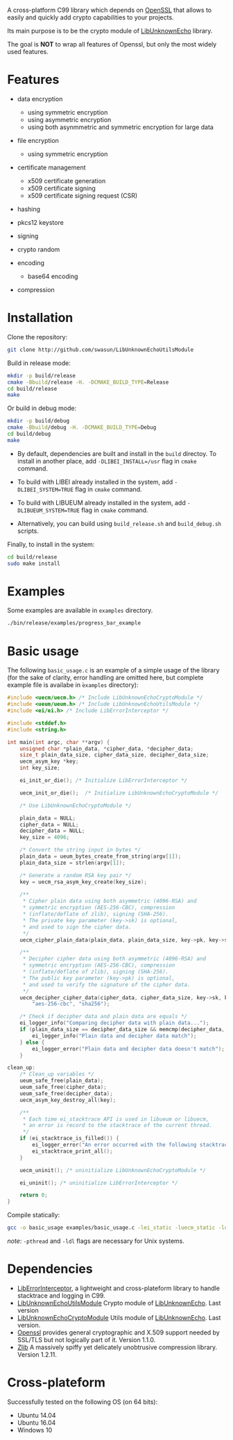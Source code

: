 A cross-platform C99 library which depends on [OpenSSL](https://github.com/openssl/openssl) that allows to easily and quickly add crypto capabilities to your projects.

Its main purpose is to be the crypto module of [LibUnknownEcho](https://github.com/swasun/LibUnknownEcho) library.

The goal is **NOT** to wrap all features of Openssl, but only the most widely used features.

# Features

* data encryption
  * using symmetric encryption
  * using asymmetric encryption
  * using both asynmmetric and symmetric encryption for large data

* file encryption
  * using symmetric encryption

* certificate management
  * x509 certificate generation
  * x509 certificate signing
  * x509 certificate signing request (CSR)

* hashing

* pkcs12 keystore

* signing

* crypto random

* encoding
  * base64 encoding

* compression

# Installation

Clone the repository:
```bash
git clone http://github.com/swasun/LibUnknownEchoUtilsModule
```

Build in release mode:
```bash
mkdir -p build/release
cmake -Bbuild/release -H. -DCMAKE_BUILD_TYPE=Release
cd build/release
make
```

Or build in debug mode:
```bash
mkdir -p build/debug
cmake -Bbuild/debug -H. -DCMAKE_BUILD_TYPE=Debug
cd build/debug
make
```

* By default, dependencies are built and install in the `build` directoy.
To install in another place, add `-DLIBEI_INSTALL=/usr` flag in `cmake` command.

* To build with LIBEI already installed in the system, add `-DLIBEI_SYSTEM=TRUE` flag in `cmake` command.

* To build with LIBUEUM already installed in the system, add `-DLIBUEUM_SYSTEM=TRUE` flag in `cmake` command.

* Alternatively, you can build using `build_release.sh` and `build_debug.sh` scripts.

Finally, to install in the system:
```bash
cd build/release
sudo make install
```

# Examples

Some examples are available in `examples` directory.

```bash
./bin/release/examples/progress_bar_example
```

# Basic usage

The following `basic_usage.c` is an example of a simple usage of the library (for the sake of clarity, error handling are omitted here, but complete example file is availabe in ̀`examples` directory):
```c
#include <uecm/uecm.h> /* Include LibUnknownEchoCryptoModule */
#include <ueum/ueum.h> /* Include LibUnknownEchoUtilsModule */
#include <ei/ei.h> /* Include LibErrorInterceptor */

#include <stddef.h>
#include <string.h>

int main(int argc, char **argv) {
    unsigned char *plain_data, *cipher_data, *decipher_data;
    size_t plain_data_size, cipher_data_size, decipher_data_size;
    uecm_asym_key *key;
    int key_size;

    ei_init_or_die(); /* Initialize LibErrorInterceptor */

    uecm_init_or_die();  /* Initialize LibUnknownEchoCryptoModule */

    /* Use LibUnknownEchoCryptoModule */

    plain_data = NULL;
    cipher_data = NULL;
    decipher_data = NULL;
    key_size = 4096;

    /* Convert the string input in bytes */
    plain_data = ueum_bytes_create_from_string(argv[1]);
    plain_data_size = strlen(argv[1]);

    /* Generate a random RSA key pair */
    key = uecm_rsa_asym_key_create(key_size);
    
    /**
     * Cipher plain data using both asymmetric (4096-RSA) and
     * symmetric encryption (AES-256-CBC), compression
     * (inflate/deflate of zlib), signing (SHA-256).
     * The private key parameter (key->sk) is optional,
     * and used to sign the cipher data.
     */ 
    uecm_cipher_plain_data(plain_data, plain_data_size, key->pk, key->sk, &cipher_data, &cipher_data_size, "aes-256-cbc", "sha256");

    /**
     * Decipher cipher data using both asymmetric (4096-RSA) and
     * symmetric encryption (AES-256-CBC), compression
     * (inflate/deflate of zlib), signing (SHA-256).
     * The public key parameter (key->pk) is optional,
     * and used to verify the signature of the cipher data.
     */
    uecm_decipher_cipher_data(cipher_data, cipher_data_size, key->sk, key->pk, &decipher_data, &decipher_data_size,
        "aes-256-cbc", "sha256");

    /* Check if decipher data and plain data are equals */
    ei_logger_info("Comparing decipher data with plain data...");
    if (plain_data_size == decipher_data_size && memcmp(decipher_data, plain_data, plain_data_size) == 0) {
        ei_logger_info("Plain data and decipher data match");
    } else {
        ei_logger_error("Plain data and decipher data doesn't match");
    }

clean_up:
    /* Clean_up variables */
    ueum_safe_free(plain_data);
    ueum_safe_free(cipher_data);
    ueum_safe_free(decipher_data);
    uecm_asym_key_destroy_all(key);

    /**
     * Each time ei_stacktrace API is used in libueum or libuecm,
     * an error is record to the stacktrace of the current thread.
     */
    if (ei_stacktrace_is_filled()) {
        ei_logger_error("An error occurred with the following stacktrace :");
        ei_stacktrace_print_all();
    }

    uecm_uninit(); /* uninitialize LibUnknownEchoCryptoModule */

    ei_uninit(); /* uninitialize LibErrorInterceptor */

    return 0;
}
```

Compile statically:
```bash
gcc -o basic_usage examples/basic_usage.c -lei_static -luecm_static -lueum_static -pthread lib/openssl/lib/libssl.a lib/openssl/lib/libcrypto.a lib/zlib/lib/libz.a -ldl
```

*note*: `-pthread` and `-ldl` flags are necessary for Unix systems.

# Dependencies
* [LibErrorInterceptor](https://github.com/swasun/LibErrorInterceptor), a lightweight and cross-plateform library to handle stacktrace and logging in C99.
* [LibUnknownEchoUtilsModule](https://github.com/swasun/LibUnknownEchoUtilsModule) Crypto module of [LibUnknownEcho](https://github.com/swasun/LibUnknownEcho). Last version
* [LibUnknownEchoCryptoModule](https://github.com/swasun/LibUnknownEchoCryptoModule) Utils module of [LibUnknownEcho](https://github.com/swasun/LibUnknownEcho). Last version.
* [Openssl](https://github.com/openssl/openssl) provides general cryptographic and X.509 support needed by SSL/TLS but
	not logically part of it. Version 1.1.0.
* [Zlib](https://github.com/madler/zlib) A massively spiffy yet delicately unobtrusive compression library. Version 1.2.11.

# Cross-plateform

Successfully tested on the following OS (on 64 bits):
* Ubuntu 14.04
* Ubuntu 16.04
* Windows 10